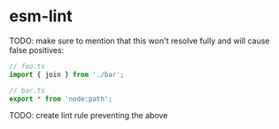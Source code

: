 # esm-lint

TODO: make sure to mention that this won't resolve fully and will cause false positives:

```ts
// foo.ts
import { join } from './bar';

// bar.ts
export * from 'node:path';
```

TODO: create lint rule preventing the above